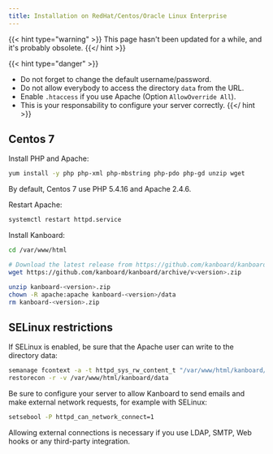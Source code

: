 ```yaml
---
title: Installation on RedHat/Centos/Oracle Linux Enterprise
---
```


{{< hint type="warning" >}}
This page hasn\'t been updated for a while, and it\'s probably obsolete.
{{</ hint >}}

{{< hint type="danger" >}}
- Do not forget to change the default username/password.
- Do not allow everybody to access the directory `data` from the URL.
- Enable `.htaccess` if you use Apache (Option `AllowOverride All`).
- This is your responsability to configure your server correctly.
{{</ hint >}}

Centos 7
--------

Install PHP and Apache:

```bash
yum install -y php php-xml php-mbstring php-pdo php-gd unzip wget
```

By default, Centos 7 use PHP 5.4.16 and Apache 2.4.6.

Restart Apache:

```bash
systemctl restart httpd.service
```

Install Kanboard:

```bash
cd /var/www/html

# Download the latest release from https://github.com/kanboard/kanboard/releases
wget https://github.com/kanboard/kanboard/archive/v<version>.zip

unzip kanboard-<version>.zip
chown -R apache:apache kanboard-<version>/data
rm kanboard-<version>.zip
```

SELinux restrictions
--------------------

If SELinux is enabled, be sure that the Apache user can write to the
directory data:

```bash
semanage fcontext -a -t httpd_sys_rw_content_t "/var/www/html/kanboard/data(/.*)?"
restorecon -r -v /var/www/html/kanboard/data
```

Be sure to configure your server to allow Kanboard to send emails and
make external network requests, for example with SELinux:

```bash
setsebool -P httpd_can_network_connect=1
```

Allowing external connections is necessary if you use LDAP, SMTP, Web
hooks or any third-party integration.
